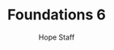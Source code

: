 ---
image: /assets/img/kl/kl_foundations_6.png
title: Foundations 6
number: 6
categories:
  - Meditations
  - Foundations
author: Hope Staff
notes: Foundations 6
embed: >-
  <iframe style="border-radius:12px" src="https://open.spotify.com/embed/episode/1k5q4m8HxXkSJlQzK00ZKx?utm_source=generator" width="100%" height="352" frameBorder="0" allowfullscreen="" allow="autoplay; clipboard-write; encrypted-media; fullscreen; picture-in-picture" loading="lazy"></iframe>
transcript: >-
  SOME LINES OF TEXT START HERE
---